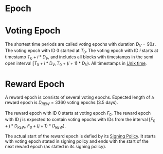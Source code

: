 # Epoch

# Voting Epoch

The shortest time periods are called voting epochs with duration $D_V=90s$.
The voting epoch with ID $0$ started at $T_0$.
The voting epoch with ID $i$ starts at timestamp $T_0+i*D_V$, and includes all blocks with timestamps in the semi open interval $[T_0+i*D_V , T_0+(i+1)*D_V)$.
All timestamps in [Unix time](https://en.wikipedia.org/wiki/Unix_time).

# Reward Epoch

A reward epoch is consists of several voting epochs.
Expected length of a reward epoch is $D_{REW}=3360$ voting epochs ($3.5$ days).

The reward epoch with ID $0$ starts at voting epoch $F_0$.
The reward epoch with ID $j$ is expected to contain voting epochs with IDs from the interval $[F_0+j*D_{REW} , F_0+(j+1)*D_{REW})$.

The actual start of the reward epoch is defied by its [Signing Policy](./SigningPolicy.md).
It starts with voting epoch stated in signing policy and ends with the start of the next reward epoch (as stated in its signing policy).
